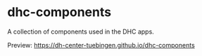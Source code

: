 # dhc-components
A collection of components used in the DHC apps.


Preview: <a href="https://dh-center-tuebingen.github.io/dhc-components" target="_blank">https://dh-center-tuebingen.github.io/dhc-components</a>

